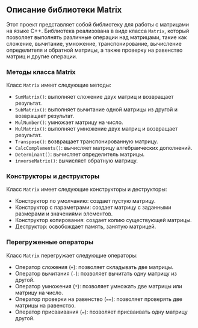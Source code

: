 ## Описание библиотеки Matrix

Этот проект представляет собой библиотеку для работы с матрицами на языке C++. Библиотека реализована в виде класса `Matrix`, который позволяет выполнять различные операции над матрицами, такие как сложение, вычитание, умножение, транспонирование, вычисление определителя и обратной матрицы, а также проверку на равенство матриц и другие операции.

### Методы класса Matrix

Класс `Matrix` имеет следующие методы:

- `SumMatrix()`: выполняет сложение двух матриц и возвращает результат.
- `SubMatrix()`: выполняет вычитание одной матрицы из другой и возвращает результат.
- `MulNumber()`: умножает матрицу на число.
- `MulMatrix()`: выполняет умножение двух матриц и возвращает результат.
- `Transpose()`: возвращает транспонированную матрицу.
- `CalcComplements()`: вычисляет матрицу алгебраических дополнений.
- `Determinant()`: вычисляет определитель матрицы.
- `inverseMatrix()`: вычисляет обратную матрицу.

### Конструкторы и деструкторы

Класс `Matrix` имеет следующие конструкторы и деструкторы:

- Конструктор по умолчанию: создает пустую матрицу.
- Конструктор с параметрами: создает матрицу с заданными размерами и значениями элементов.
- Конструктор копирования: создает копию существующей матрицы.
- Деструктор: освобождает память, занятую матрицей.

### Перегруженные операторы

Класс `Matrix` перегружает следующие операторы:

- Оператор сложения (`+`): позволяет складывать две матрицы.
- Оператор вычитания (`-`): позволяет вычитать одну матрицу из другой.
- Оператор умножения (`*`): позволяет умножать две матрицы или матрицу на число.
- Оператор проверки на равенство (`==`): позволяет проверять две матрицы на равенство.
- Оператор присваивания (`=`): позволяет присваивать одну матрицу другой.
